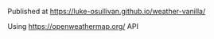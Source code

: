 Published at https://luke-osullivan.github.io/weather-vanilla/

Using https://openweathermap.org/ API